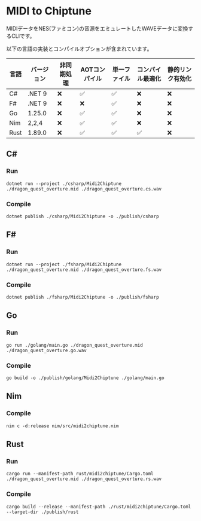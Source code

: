 # MIDI to Chiptune

MIDIデータをNES(ファミコン)の音源をエミュレートしたWAVEデータに変換するCLIです。

以下の言語の実装とコンパイルオプションが含まれています。

|言語|バージョン|非同期処理|AOTコンパイル|単一ファイル|コンパイル最適化|静的リンク有効化|
|---|---|---|---|---|---|---|
|C#|.NET 9|❌|✅|✅|❌|❌|
|F#|.NET 9|❌|❌|✅|❌|❌|
|Go|1.25.0|❌|✅|✅|❌|❌|
|Nim|2,2,4|❌|✅|✅|❌|❌|
|Rust|1.89.0|❌|✅|✅|✅|❌|

## C#

### Run

```shell
dotnet run --project ./csharp/Midi2Chiptune ./dragon_quest_overture.mid ./dragon_quest_overture.cs.wav
```

### Compile

```shell
dotnet publish ./csharp/Midi2Chiptune -o ./publish/csharp
```

## F#

### Run

```shell
dotnet run --project ./fsharp/Midi2Chiptune ./dragon_quest_overture.mid ./dragon_quest_overture.fs.wav
```

### Compile

```shell
dotnet publish ./fsharp/Midi2Chiptune -o ./publish/fsharp
```

## Go

### Run

```shell
go run ./golang/main.go ./dragon_quest_overture.mid ./dragon_quest_overture.go.wav
```

### Compile

```shell
go build -o ./publish/golang/Midi2Chiptune ./golang/main.go
```

## Nim

### Compile

```shell
nim c -d:release nim/src/midi2chiptune.nim
```

## Rust

### Run

```shell
cargo run --manifest-path rust/midi2chiptune/Cargo.toml ./dragon_quest_overture.mid ./dragon_quest_overture.rs.wav
```

### Compile

```shell
cargo build --release --manifest-path ./rust/midi2chiptune/Cargo.toml --target-dir ./publish/rust
```
